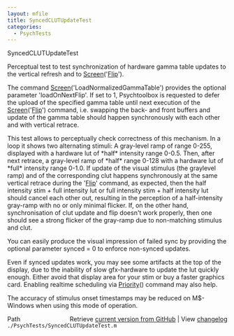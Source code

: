 ```yaml
---
layout: mfile
title: SyncedCLUTUpdateTest
categories:
  - PsychTests
---
```


SyncedCLUTUpdateTest

Perceptual test to test synchronization of hardware gamma table
updates to the vertical refresh and to [Screen](/docs/Screen)\('[Flip](/docs/Flip)'\).

The command [Screen](/docs/Screen)\('LoadNormalizedGammaTable'\) provides the optional parameter
'loadOnNextFlip'. If set to 1, Psychtoolbox is requested to defer the upload
of the specified gamma table until next execution of the [Screen](/docs/Screen)\('[Flip](/docs/Flip)'\) command,
i.e. swapping the back\- and front buffers and update of the gamma table should
happen synchronously with each other and with vertical retrace.

This test allows to perceptually check correctness of this mechanism. In a loop
it shows two alternating stimuli: A gray\-level ramp of range 0\-255, displayed
with a hardware lut of \*half\* intensity range 0\-0.5. Then, after next retrace, a
gray\-level ramp of \*half\* range 0\-128 with a hardware lut of \*full\* intensity range
0\-1.0. If update of the visual stimulus \(the graylevel ramp\) and of the corresponding
clut happens synchronously at the same vertical retrace during the '[Flip](/docs/Flip)' command,
as expected, then the half intensity stim \+ full intensity lut or full intensity stim \+
half intensity lut should cancel each other out, resulting in the perception of a
half\-intensity gray\-ramp with no or only minimal flicker. If, on the other hand,
synchronisation of clut update and flip doesn't work properly, then one should see
a strong flicker of the gray\-ramp due to non\-matching stimulus and clut.

You can easily produce the visual impression of failed sync by providing the optional
parameter synced = 0 to enforce non\-synced updates.

Even if synced updates work, you may see some artifacts at the top of the display,
due to the inability of slow gfx\-hardware to update the lut quickly enough. Either
avoid that display area for your stim or buy a faster graphics card. Enabling realtime
scheduling via [Priority](/docs/Priority)\(\) command may also help.

The accuracy of stimulus onset timestamps may be reduced on M$\-Windows when using
this mode of operation.



<div class="code_header" style="text-align:right;">
  <span style="float:left;">Path&nbsp;&nbsp;</span> <span class="counter">Retrieve <a href=
  "https://raw.github.com/Psychtoolbox-3/Psychtoolbox-3/beta/./PsychTests/SyncedCLUTUpdateTest.m">current version from GitHub</a> | View <a href=
  "https://github.com/Psychtoolbox-3/Psychtoolbox-3/commits/beta/./PsychTests/SyncedCLUTUpdateTest.m">changelog</a></span>
</div>
<div class="code">
  <code>./PsychTests/SyncedCLUTUpdateTest.m</code>
</div>
